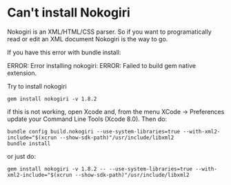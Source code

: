 # Can't install Nokogiri

Nokogiri is an XML/HTML/CSS parser. So if you want to programatically read or edit an XML document Nokogiri is the way to go.

If you have this error with bundle install:


ERROR:  Error installing nokogiri:
    ERROR: Failed to build gem native extension.


Try to install nokogiri
```
gem install nokogiri -v 1.8.2
```
if this is not working, open Xcode and, from the menu XCode -> Preferences update your Command Line Tools (Xcode 8.0). Then do:
```
bundle config build.nokogiri --use-system-libraries=true --with-xml2-include="$(xcrun --show-sdk-path)"/usr/include/libxml2
bundle install
```
or just do:
```
gem install nokogiri -v 1.8.2 -- --use-system-libraries=true --with-xml2-include="$(xcrun --show-sdk-path)"/usr/include/libxml2
```
